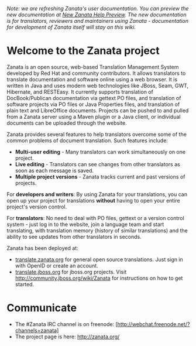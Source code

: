 *Note: we are refreshing Zanata's user documentation. You can preview the new documentation at [New Zanata Help Preview](http://zanata.org/new/help/). The new documentation is for translators, reviewers and maintainers using Zanata - documentation for development of Zanata itself will stay on this wiki.*

# Welcome to the Zanata project

Zanata is an open source, web-based Translation Management System developed by Red Hat and community contributors. It allows translators to translate documentation and software online using a web browser. It is written in Java and uses modern web technologies like JBoss, Seam, GWT, Hibernate, and RESTEasy.  It currently supports translation of DocBook/Publican documentation via gettext PO
files, and translation of software projects via PO files or Java Properties files, and translation of plain text and LibreOffice documents.  Projects can be pushed to and pulled from a Zanata server using a Maven plugin or a Java client, or individual documents can be uploaded through the website.

Zanata provides several features to help translators overcome some of the common problems of document translation. Such features include:

- **Multi-user editing** - Many translators can work simultaneously on one project.
- **Live editing** - Translators can see changes from other translators as soon as each message is saved.
- **Multiple project versions** - Zanata tracks current and past versions of projects.

For **developers and writers**: By using Zanata for your translations, you can open up your project for translations **without** having to open your entire project's version control.

For **translators**: No need to deal with PO files, gettext or a version control system - just log in to the website, join a language team and start translating, with translation memory (history of similar translations) and the ability to see updates from other translators in seconds.

Zanata has been deployed at:

 - [translate.zanata.org](https://translate.zanata.org) for general open source translations. Just sign in with OpenID or create an account.
 - [translate.jboss.org](https://translate.jboss.org/) for jboss.org projects.  Visit http://community.jboss.org/wiki/Zanata for instructions on how to get started.


# Communicate

- The #Zanata IRC channel is on freenode: [http://webchat.freenode.net/?channels=zanata]
- The project page is here: http://zanata.org/
